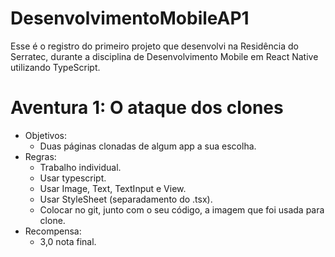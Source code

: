 # DesenvolvimentoMobileAP1
Esse é o registro do primeiro projeto que desenvolvi na Residência do Serratec, durante a disciplina de Desenvolvimento Mobile em React Native utilizando TypeScript.

# Aventura 1: O ataque dos clones

- Objetivos: 
  - Duas páginas clonadas de algum app a sua escolha.
- Regras:
  - Trabalho individual.
  - Usar typescript.
  - Usar Image, Text, TextInput e View.
  - Usar StyleSheet (separadamento do .tsx).
  - Colocar no git, junto com o seu código, a imagem que foi usada para clone.
- Recompensa:
  - 3,0 nota final.  
